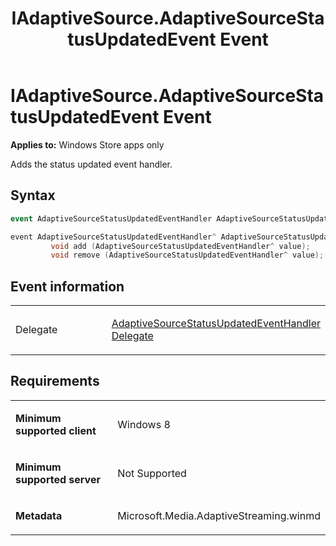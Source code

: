 ﻿---
title: IAdaptiveSource.AdaptiveSourceStatusUpdatedEvent Event
TOCTitle: AdaptiveSourceStatusUpdatedEvent Event
ms:assetid: d35f9a59-663d-491b-b387-65a287d766f0
ms:mtpsurl: https://msdn.microsoft.com/en-us/library/JJ822839(v=VS.90)
ms:contentKeyID: 50079593
ms.date: 11/19/2012
mtps_version: v=VS.90
dev_langs:
- csharp
- c++
---

# IAdaptiveSource.AdaptiveSourceStatusUpdatedEvent Event

**Applies to:** Windows Store apps only

Adds the status updated event handler.

## Syntax

``` csharp
event AdaptiveSourceStatusUpdatedEventHandler AdaptiveSourceStatusUpdatedEvent
```

``` c++
event AdaptiveSourceStatusUpdatedEventHandler^ AdaptiveSourceStatusUpdatedEvent {
         void add (AdaptiveSourceStatusUpdatedEventHandler^ value);
         void remove (AdaptiveSourceStatusUpdatedEventHandler^ value);
```

## Event information

<table>
<colgroup>
<col style="width: 50%" />
<col style="width: 50%" />
</colgroup>
<tbody>
<tr class="odd">
<td><p>Delegate</p></td>
<td><p><a href="adaptivesourcestatusupdatedeventhandler-delegate.md">AdaptiveSourceStatusUpdatedEventHandler Delegate</a></p></td>
</tr>
</tbody>
</table>


## Requirements

<table>
<colgroup>
<col style="width: 50%" />
<col style="width: 50%" />
</colgroup>
<tbody>
<tr class="odd">
<td><p><strong>Minimum supported client</strong></p></td>
<td><p>Windows 8</p></td>
</tr>
<tr class="even">
<td><p><strong>Minimum supported server</strong></p></td>
<td><p>Not Supported</p></td>
</tr>
<tr class="odd">
<td><p><strong>Metadata</strong></p></td>
<td><p>Microsoft.Media.AdaptiveStreaming.winmd</p></td>
</tr>
</tbody>
</table>


